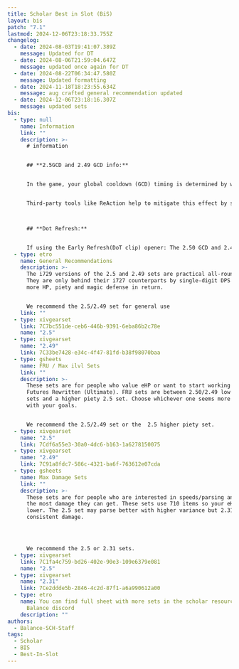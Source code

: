 ```yaml
---
title: Scholar Best in Slot (BiS)
layout: bis
patch: "7.1"
lastmod: 2024-12-06T23:18:33.755Z
changelog:
  - date: 2024-08-03T19:41:07.389Z
    message: Updated for DT
  - date: 2024-08-06T21:59:04.647Z
    message: updated once again for DT
  - date: 2024-08-22T06:34:47.580Z
    message: Updated formatting
  - date: 2024-11-18T18:23:55.634Z
    message: aug crafted general recommendation updated
  - date: 2024-12-06T23:18:16.307Z
    message: updated sets
bis:
  - type: null
    name: Information
    link: ""
    description: >-
      # information


      ## **2.5GCD and 2.49 GCD info:**


      In the game, your global cooldown (GCD) timing is determined by when the game code aligns with your frame updates. This happens once per frame. If your next action doesn't sync perfectly with these frames, there can be slight delays in your GCD. This is especially noticeable on lower FPS. Fluctuating frame rates can also make your GCD more unpredictable. Over the course of a battle, these delays could mean that a gear set with a supposed 2.5 GCD might actually function more like a 2.505 GCD. Players with higher FPS will suffer the effects of this issue less but will never be able to fully eliminate them.


      Third-party tools like ReAction help to mitigate this effect by syncing your frames with when your GCD is ready. To better understand how this works for your specific character, you can make comparisons using a GCD calculator. By inputting fflogs into the calculator, you can see the actual duration of your GCDs during gameplay. It's advisable to use multiple logs for accuracy and disregard any anomalous data. For a practical tool to calculate GCDs, you can visit https://gcdcalc.fly.dev/\



      ## **Dot Refresh:**


      If using the Early Refresh(DoT clip) opener: The 2.50 GCD and 2.49 GCD sets will NOT land Biolysis under Chain Stratagem if you use Biolysis AFTER your 6th Energy Drain in the opener (the breakpoint is 2.47 GCD and requires low ping). To fix this, use Biolysis on the same GCD as your 6th Energy Drain.
  - type: etro
    name: General Recommendations
    description: >-
      The i729 versions of the 2.5 and 2.49 sets are practical all-rounder sets.
      They are only behind their i727 counterparts by single-digit DPS and offer
      more HP, piety and magic defense in return.


      We recommend the 2.5/2.49 set for general use
    link: ""
  - type: xivgearset
    link: 7C7bc551de-ceb6-446b-9391-6eba86b2c78e
    name: "2.5"
  - type: xivgearset
    name: "2.49"
    link: 7C33be7428-e34c-4f47-81fd-b38f98070baa
  - type: gsheets
    name: FRU / Max ilvl Sets
    link: ""
    description: >-
      These sets are for people who value eHP or want to start working towards
      Futures Rewritten (Ultimate). FRU sets are between 2.50/2.49 low piety
      sets and a higher piety 2.5 set. Choose whichever one seems more in line
      with your goals.


      We recommend the 2.5/2.49 set or the  2.5 higher piety set.
  - type: xivgearset
    name: "2.5"
    link: 7Cdf6a55e3-30a0-4dc6-b163-1a6278150075
  - type: xivgearset
    name: "2.49"
    link: 7C91a8fdc7-586c-4321-ba6f-763612e07cda
  - type: gsheets
    name: Max Damage Sets
    link: ""
    description: >-
      These sets are for people who are interested in speeds/parsing and want
      the most damage they can get. These sets use 710 items so your eHP will be
      lower. The 2.5 set may parse better with higher variance but 2.31 has more
      consistent damage.




      We recommend the 2.5 or 2.31 sets.
  - type: xivgearset
    link: 7C1fa4c759-bd26-402e-90e3-109e6379e081
    name: "2.5"
  - type: xivgearset
    name: "2.31"
    link: 7Ce2ddde5b-2846-4c2d-87f1-a6a990612a00
  - type: etro
    name: You can find full sheet with more sets in the scholar resources on The
      Balance discord
    description: ""
authors:
  - Balance-SCH-Staff
tags:
  - Scholar
  - BIS
  - Best-In-Slot
---
```

